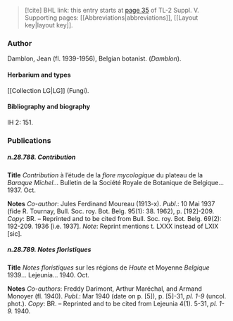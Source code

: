 > [!cite] BHL link: this entry starts at [page 35](https://www.biodiversitylibrary.org/item/103833#page/47/mode/1up) of TL-2 Suppl. V.
> Supporting pages: [[Abbreviations|abbreviations]], [[Layout key|layout key]].

### Author

Damblon, Jean (fl. 1939-1956), Belgian botanist. (*Damblon*).

#### Herbarium and types

[[Collection LG|LG]] (Fungi).

#### Bibliography and biography

IH 2: 151.

### Publications

##### n.28.788. Contribution

**Title**
*Contribution* à l’étude de la *flore mycologique* du plateau de la *Baraque Michel*... Bulletin de la Société Royale de Botanique de Belgique... 1937. Oct.

**Notes**
*Co-author*: Jules Ferdinand Moureau (1913-x).
*Publ*.: 10 Mai 1937 (fide R. Tournay, Bull. Soc. roy. Bot. Belg. 95(1): 38. 1962), p. \[192\]-209.
*Copy*: BR. – Reprinted and to be cited from Bull. Soc. roy. Bot. Belg. 69(2): 192-209. 1936 \[i.e. 1937\].
*Note*: Reprint mentions t. LXXX instead of LXIX \[sic\].

##### n.28.789. Notes floristiques

**Title**
*Notes floristiques* sur les régions de *Haute* et Moyenne *Belgique* 1939... Lejeunia... 1940. Oct.

**Notes**
*Co-authors*: Freddy Darimont, Arthur Maréchal, and Armand Monoyer (fl. 1940).
*Publ*.: Mar 1940 (date on p. \[5\]), p. \[5\]-31, *pl. 1-9* (uncol. phot.). *Copy*: BR. – Reprinted and to be cited from Lejeunia 4(1). 5-31, *pl. 1-9.* 1940.

